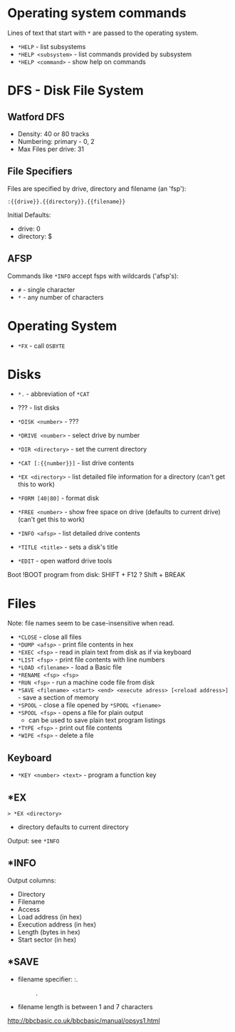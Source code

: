 # Operating system commands

Lines of text that start with `*` are passed to the operating system.

* `*HELP` - list subsystems
* `*HELP <subsystem>` - list commands provided by subsystem
* `*HELP <command>` - show help on commands

# DFS - Disk File System

## Watford DFS

* Density: 40 or 80 tracks
* Numbering: primary - 0, 2
* Max Files per drive: 31

## File Specifiers

Files are specified by drive, directory and filename (an 'fsp'):

```
:{{drive}}.{{directory}}.{{filename}}
```

Initial Defaults:
* drive: 0
* directory: $

## AFSP

Commands like `*INFO` accept fsps with wildcards ('afsp's):

* `#` - single character
* `*` - any number of characters

# Operating System

* `*FX` - call `OSBYTE`

# Disks

* `*.` - abbreviation of `*CAT`
* ??? - list disks
* `*DISK <number>` - ???
* `*DRIVE <number>` - select drive by number
* `*DIR <directory>` - set the current directory
* `*CAT [:{{number}}]` - list drive contents
* `*EX <directory>` - list detailed file information for a directory
  (can't get this to work)
* `*FORM [40|80]` - format disk
* `*FREE <number>` - show free space on drive
  (defaults to current drive)
  (can't get this to work)
* `*INFO <afsp>` - list detailed drive contents
* `*TITLE <title>` - sets a disk's title

* `*EDIT` - open watford drive tools

Boot !BOOT program from disk: SHIFT + F12 ? Shift + BREAK

# Files

Note: file names seem to be case-insensitive when read.

* `*CLOSE` - close all files
* `*DUMP <afsp>` - print file contents in hex
* `*EXEC <fsp>` - read in plain text from disk as if via keyboard
* `*LIST <fsp>` - print file contents with line numbers
* `*LOAD <filename>` - load a Basic file
* `*RENAME <fsp> <fsp>`
* `*RUN <fsp>` - run a machine code file from disk
* `*SAVE <filename> <start> <end> <execute adress> [<reload address>]` -
  save a section of memory
* `*SPOOL` - close a file opened by `*SPOOL <fiename>`
* `*SPOOL <fsp>` - opens a file for plain output
  * can be used to save plain text program listings
* `*TYPE <fsp>` - print out file contents
* `*WIPE <fsp>` - delete a file

## Keyboard

* `*KEY <number> <text>` - program a function key

## *EX

```
> *EX <directory>
```

* directory defaults to current directory

Output: see `*INFO`

## *INFO

Output columns:

* Directory
* Filename
* Access
* Load address (in hex)
* Execution address (in hex)
* Length (bytes in hex)
* Start sector (in hex)

## *SAVE

* filename specifier: :<drive>.<dir>.<filename>
* filename length is between 1 and 7 characters

http://bbcbasic.co.uk/bbcbasic/manual/opsys1.html
